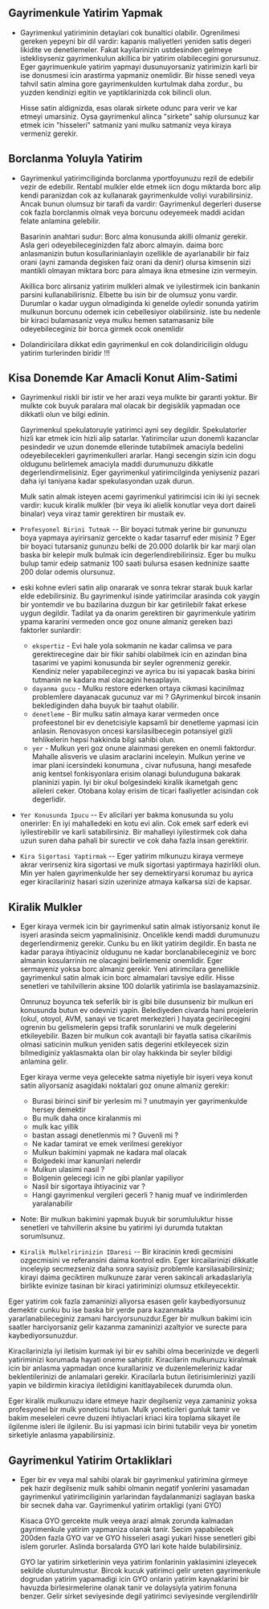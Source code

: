 ## Gayrimenkule Yatirim Yapmak

- Gayrimenkul yatiriminin detaylari cok bunaltici olabilir. Ogrenilmesi gereken yepeyni bir dil vardir: kapanis maliyetleri yeniden satis degeri likidite ve denetlemeler. Fakat kayilarinizin ustdesinden gelmeye isteklisyseniz gayrimenkulun akillica bir yatirim olabilecegini gorursunuz. Eger gayrimuenkule yatirim yapmayi dusunuyorsaniz yatirimizin karli bir ise donusmesi icin arastirma yapmaniz onemlidir. Bir hisse senedi veya tahvil satin almina gore gayrimenkulden kurtulmak daha zordur., bu yuzden kendinizi egitin ve yaptiklarinizda cok bilincli olun. 

  Hisse satin aldignizda, esas olarak sirkete odunc para verir ve kar etmeyi umarsiniz. Oysa gayrimenkul alinca "sirkete" sahip olursunuz kar etmek icin "hisseleri" satmaniz yani mulku satmaniz veya kiraya vermeniz gerekir. 

## Borclanma Yoluyla Yatirim

- Gayrimenkul yatirimciliginda borclanma yportfoyunuzu rezil de edebilir vezir de edebilir. Rentabl mulkler elde etmek iicn dogu miktarda borc alip kendi paranizdan cok az kullanarak gayrimenkulde voliyi vurabilirsiniz. Ancak bunun olumsuz bir tarafi da vardir: Gayrimenkul degerleri duserse cok fazla borclanmis olmak veya borcunu odeyemeek maddi acidan felate anlamina gelebilir. 

  Basarinin anahtari sudur: Borc alma konusunda akilli olmaniz gerekir. Asla geri odeyebileceginizden falz aborc almayin. daima borc anlasmanizin butun kosullarinianlayin ozellikle de ayarlanabilir bir faiz orani (ayni zamanda degisken faiz orani da denir) olursa kimsenin sizi mantikli olmayan miktara borc para almaya ikna etmesine izin vermeyin.
  
  Akillica  borc alirsaniz yatirim mulkleri almak ve iyilestirmek icin bankanin parsini  kullanabilirisniz. Elbette bu isin bir de olumsuz yonu vardir. Durumlar o kadar uygun olmadiginda ki genelde oyledir sonunda yatirim mulkunun borcunu odemek icin cebellesiyor olabilirsiniz. iste bu nedenle bir kiraci bulamasaniz veya mulku hemen satamasaniz bile odeyebileceginiz bir borca girmek ocok onemlidir
  
- Dolandiricilara dikkat edin gayrimenkul en cok dolandiriciligin oldugu yatirim turlerinden biridir !!!

## Kisa Donemde Kar Amacli Konut Alim-Satimi

- Gayrimenkul riskli bir istir ve her arazi veya mulkte bir garanti yoktur. Bir mulkte cok buyuk paralara mal olacak bir degisiklik yapmadan oce dikkatli olun ve bilgi edinin. 

  Gayrimenkul spekulatoruyle yatirimci ayni sey degildir. Spekulatorler hizli kar etmek icin hizli alip satarlar. Yatirimcilar uzun donemli kazanclar pesindedir ve uzun donemde ellerinde tutabilmek amaciyla bedelini odeyebilecekleri gayrimenkulleri ararlar. Hangi secengin sizin icin dogu oldugunu belirlemek amaciyla maddi durumunuzu dikkatle degerlendirmelisiniz. Eger gayrimenkul yatirimcilginda yeniyseniz pazari daha iyi taniyana kadar spekulasyondan uzak durun. 
  
  Mulk satin almak isteyen acemi gayrimenkul yatirimcisi icin iki iyi secnek vardir: kucuk kiralik mulkler (bir veya iki alielik konutlar veya dort daireli binalar) veya viraz tamir gerektiren bir mustaik ev. 
  
- `Profesyonel Birini Tutmak` -- Bir boyaci tutmak yerine bir gununuzu boya yapmaya ayirirsaniz gercekte o kadar tasarruf eder misiniz ? Eger bir boyaci tutarsaniz gununzu belki de 20.000 dolarlik bir kar marji olan baska bir kelepir mulk bulmak icin degerlendirebilirinsiz. Eger bu mulku bulup tamir edeip satmaniz 100 saati bulursa esasen kedninize saatte 200 dolar odemis olursunuz. 

- eski kohne evleri satin alip onararak ve sonra tekrar starak buuk karlar elde edebilirsiniz. Bu gayrimenkul isinde yatirimcilar arasinda cok yaygin bir yontemdir ve bu bazilarina duzgun bir kar getirilebilr fakat erkese uygun degildir. Tadilat ya da onarim gerektiren bir gayrimenkule yatirim ypama kararini vermeden once goz onune almaniz gereken bazi faktorler sunlardir:
  - `ekspertiz` - Evi hale yola sokmanin ne kadar calimsa ve para gerektirecegine dair bir fikir sahibi olabilmek icin en azindan bina tasarimi ve yapimi konusunda bir seyler ogrenmeniz gerekir. Kendiniz neler yapabileceginzi ve ayrica bu isi yapacak baska birini tutmanin ne kadara mal olacagini hesaplayin. 
  - `dayanma gucu` - Mulku restore ederken ortaya cikmasi kacinilmaz problemlere dayanacak gucunuz var mi ? GAyrimenkul bircok insanin beklediginden daha buyuk bir taahut olabilir. 
  - `denetleme` - Bir mulku satin almaya karar vermeden once profeestonel bir ev denetcisiyle kapsamli bir denetleme yapmasi icin anlasin. Renovasyon oncesi  karsilasilbecegin potansiyel gizli tehlikelerin hepsi hakkinda bilgi sahibi olun. 
  - `yer` - Mulkun yeri goz onune alainmasi gereken en onemli faktordur. Mahalle alisveris ve ulasim araclarini inceleyin. Mulkun yerine ve imar plani icersindeki konumuna , civar nufusuna, hangi mesafede anig kentsel fonkisyonlara erisim olanagi bulunduguna bakarak planinizi yapin. Iyi bir okul bolgesindeki kiralik ikametgah genc aileleri ceker. Otobana kolay erisim de ticari faaliyetler acisindan cok degerlidir. 
  
- `Yer Konusunda Ipucu` -- Ev alicilari yer bakma konusunda su yolu onerirler: En iyi mahalledeki en kotu evi alin. Cok emek sarf ederk evi iyilestirebilir ve karli satabilirsiniz. Bir mahalleyi iyilestirmek cok daha uzun suren daha pahali bir surectir ve cok daha fazla insan gerektirir. 

- `Kira Sigortasi Yaptirmak` -- Eger yatirim mlkunuzu kiraya vermeye akrar verirseniz kira sigortasi ve mulk sigortasi yaptirmaya hazirlikli olun. Min yer halen gayrimenkulde her sey demektiryarsi korumaz bu ayrica eger kiracilariniz hasari sizin uzerinize atmaya kalkarsa sizi de kapsar.  

## Kiralik Mulkler

- Eger kiraya vermek icin bir gayrimenkul satin almak istiyorsaniz konut ile isyeri arasinda seicm yapmalinisiniz. Oncelikle kendi maddi durumunuzu degerlendirmeniz gerekir. Cunku bu en likit yatirim degildir. En basta ne kadar paraya ihtiyaciniz oldugunu ne kadar borclanabileceginiz ve borc almanin kosularrinin ne olacagini belirlemeniz onemlidir. Eger sermayeniz yoksa borc almaniz gerekir. Yeni atirimcilara genellikle gayrimenkul satin almak icin borc almamalari tavsiye edilir. Hisse senetleri ve tahilvillerin aksine 100 dolarlik yatirimla ise baslayamazsiniz. 
  
  Omrunuz boyunca tek seferlik bir is gibi bile dusunseniz bir mulkun eri konusunda butun ev odevnizi yapin. Belediyeden civarda hani projelerin (okul, otoyol, AVM, sanayi ve ticaret merkezleri ) hayata gecirilecegini ogrenin bu gelismelerin gepsi trafik sorunlarini ve mulk degelerini etkileyebilir. Bazen bir mulkun cok avantajli bir fayatla satisa cikarilmis olmasi saticinin mulkun yeniden satis degerini etkileyecek sizin bilmediginiz yaklasmakta olan bir olay hakkinda bir seyler bildigi anlamina gelir. 
  
  Eger kiraya  verme veya gelecekte satma niyetiyle bir isyeri veya konut satin aliyorsaniz asagidaki noktalari goz onune almaniz gerekir:
    - Burasi birinci sinif bir yerlesim mi ? unutmayin yer gayrimenkulde hersey demektir
    - Bu mulk daha once kiralanmis mi
    - mulk kac yillik 
    - bastan assagi denetlenmis mi ? Guvenli mi ?
    - Ne kadar tamirat ve emek verilmesi gerekiyor
    - Mulkun bakimini yapmak ne kadara mal olacak 
    - Bolgedeki imar kanunlari nelerdir
    - Mulkun ulasimi nasil ?
    - Bolgenin gelecegi icin ne gibi planlar yapiliyor
    - Nasil bir sigortaya ihtiyaciniz var ?
    - Hangi gayrimenkul vergileri gecerli ? hanig muaf ve indirimlerden yaralanabilir 
    
 - Note: Bir mulkun bakimini yapmak buyuk bir sorumluluktur hisse senetleri ve tahvillerin aksine bu yatirimi iyi durumda tutaktan sorumlsunuz. 
 
 - `Kiralik Mulkelririnizin IDaresi` -- Bir kiracinin kredi gecmisini ozgecmisini ve referansini daima kontrol edin. Eger kircailarinizi dikkatle inceleyip secmezseniz daha sonra sayisiz problemle karsilasabilirsiniz; kirayi daima geciktiren mulkunuze zarar veren sakincali arkadaslariyla birlikte evinize tasinan bir kiraci yatiriminizi olumsuz etkileyecektir. 
 
  Eger yatirim cok fazla zamaninizi aliyorsa esasen gelir kaybediyorsunuz demektir cunku bu ise baska bir yerde para kazanmakta yararlanabileceginiz zamani harciyorsunuzdur.Eger bir mulkun bakimi icin saatler harciyorsaniz gelir kazanma zamaninizi azaltyior ve surecte para kaybediyorsunuzdur. 
  
  Kiracilarinizla iyi iletisim kurmak iyi bir ev sahibi olma becerinizde ve degerli yatiriminizi korumada hayati oneme sahiptir. Kiracilarin mulkunuzu kiralmak icin bir anlasma yapmadan once kurallariniz ve duzenlemeleriniz kadar beklentilerinizi de anlamalari gerekir. Kiracilarla butun iletirisimlerinizi yazili yapin ve bildirmin kiraciya iletildigini kanitlayabilecek durumda olun.
  
   Eger kiralik mulkunuzu idare etmeye hazir degilseniz veya zamaniniz yoksa profesyonel bir mulk  yoneticisi tutun. Mulk  yoneticileri gunluk tamir ve bakim meseleleri cevre duzeni ihtiyaclari kriaci kira toplama sikayet ile ilgilenme isleri ile ilgilenir. Bu isi yapmasi icin birini tutabilir veya bir yonetim sirketiyle anlasma yapabilirsiniz. 

## Gayrimenkul Yatirim Ortakliklari

- Eger bir ev veya mal sahibi olarak bir gayrimenkul yatirimina girmeye pek hazir degilseniz mulk sahibi olmanin negatif yonlerini yasamadan gayrimenkul yatirimciliginin yarlarindan faydalanmanizi saglayan baska bir secnek daha var. Gayrimenkul yatirim ortakligi (yani GYO)

  Kisaca GYO gercekte mulk veeya arazi almak zorunda kalmadan gayrimenkule yatirim yapmaniza olanak tanir. Secim yapabilecek 200den fazla GYO var ve GYO hisseleri asagi yukari hisse senetleri gibi islem gorurler. Aslinda borsalarda GYO lari kote halde bulabilirsiniz. 
  
  GYO lar yatirim sirketlerinin veya yatirim fonlarinin yaklasimini izleyecek sekilde olusturulmustur. Bircok kucuk yatirimci gelir ureten gayrimenkule dogrudan yatirim yapamadigi icin GYO onlarin yatirim kaynaklarini bir havuzda birlesirmelerine olanak tanir ve dolaysiyla yatirim fonuna benzer. Gelir sirket seviyesinde degil yatirimci seviyesinde vergilendirlilr


